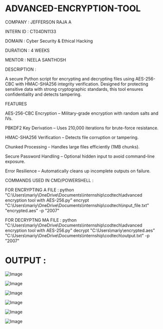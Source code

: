 # ADVANCED-ENCRYPTION-TOOL

COMPANY : JEFFERSON RAJA A 

INTERN ID : CT04DN1133

DOMAIN : Cyber Security & Ethical Hacking 

DURATION : 4 WEEKS

MENTOR : NEELA SANTHOSH

DESCRIPTION :

A secure Python script for encrypting and decrypting files using AES-256-CBC with HMAC-SHA256 integrity verification. Designed for protecting sensitive data with strong cryptographic standards, this tool ensures confidentiality and detects tampering.

FEATURES

AES-256-CBC Encryption – Military-grade encryption with random salts and IVs.

PBKDF2 Key Derivation – Uses 210,000 iterations for brute-force resistance.

HMAC-SHA256 Verification – Detects file corruption or tampering.

Chunked Processing – Handles large files efficiently (1MB chunks).

Secure Password Handling – Optional hidden input to avoid command-line exposure.

Error Resilience – Automatically cleans up incomplete outputs on failure.


COMMANDS USED IN CMD/POWERSHELL :

FOR ENCRYPTING A FILE :
python "C:\Users\mariy\OneDrive\Documents\internship\codtech\advanced encryption tool with AES-256.py" encrypt "C:\Users\mariy\OneDrive\Documents\internship\codtech\input_file.txt" "encrypted.aes" -p "2007"

FOR DECRYPTNG MA FILE :
python "C:\Users\mariy\OneDrive\Documents\internship\codtech\advanced encryption tool with AES-256.py" decrypt "C:\Users\mariy\encrypted.aes" "C:\Users\mariy\OneDrive\Documents\internship\codtech\output.txt" -p "2007"

# OUTPUT :

![Image](https://github.com/user-attachments/assets/695fbb0c-b45e-45e5-98a3-bce2178d33a4)


![Image](https://github.com/user-attachments/assets/ae888def-325d-4535-a52f-15f6fa0f32f5)


![Image](https://github.com/user-attachments/assets/a1f6fe9f-9ed5-4b3d-83e8-69a0572b4a9b)


![Image](https://github.com/user-attachments/assets/c85c347a-44b5-475e-a680-ffa4d2153068)


![Image](https://github.com/user-attachments/assets/3dcf4d25-f174-42c1-8b01-3ab207f66039)


![Image](https://github.com/user-attachments/assets/1367933d-f32b-45c3-be91-1a166d21dcb4)
